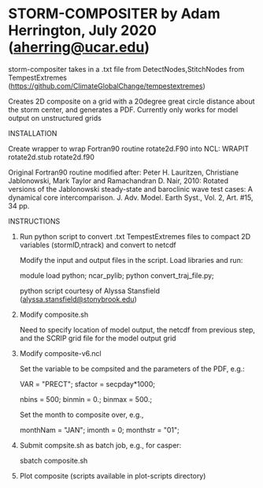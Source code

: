 # STORM-COMPOSITER by Adam Herrington, July 2020 (aherring@ucar.edu)

storm-compositer takes in a .txt file from DetectNodes,StitchNodes from TempestExtremes
(https://github.com/ClimateGlobalChange/tempestextremes)

Creates 2D composite on a grid with a 20degree great circle distance about the storm center,
and generates a PDF. Currently only works for model output on unstructured grids

INSTALLATION

Create wrapper to wrap Fortran90 routine rotate2d.F90 into NCL:
WRAPIT rotate2d.stub rotate2d.f90

Original Fortran90 routine modified after:
Peter H. Lauritzen, Christiane Jablonowski, Mark Taylor and Ramachandran D. Nair, 2010: Rotated versions of the Jablonowski steady-state and baroclinic wave test cases: A dynamical core intercomparison. J. Adv. Model. Earth Syst., Vol. 2, Art. #15, 34 pp.

INSTRUCTIONS

1. Run python script to convert .txt TempestExtremes files to compact 2D variables (stormID,ntrack) and convert to netcdf

	Modify the input and output files in the script. Load libraries and run:

	module load python;
	ncar_pylib;
	python convert_traj_file.py;

	python script courtesy of Alyssa Stansfield (alyssa.stansfield@stonybrook.edu)

2. Modify composite.sh

	Need to specify location of model output, the netcdf from previous step, and the SCRIP grid file for the model output grid

3. Modify composite-v6.ncl

	Set the variable to be compsited and the parameters of the PDF, e.g.:

	VAR = "PRECT";
	sfactor = secpday*1000;

	nbins = 500;
	binmin = 0.;
	binmax = 500.;

	Set the month to composite over, e.g.,

	monthNam = "JAN";
	imonth = 0;
	monthstr = "01";

4. Submit compsite.sh as batch job, e.g., for casper:

	sbatch composite.sh

5. Plot composite (scripts available in plot-scripts directory)


